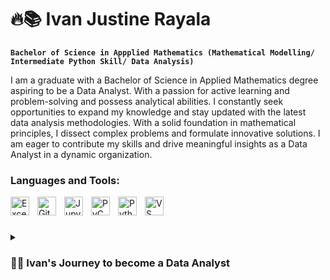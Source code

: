 # 🔥📚 Ivan Justine Rayala
**`Bachelor of Science in Appplied Mathematics (Mathematical Modelling/ Intermediate Python Skill/ Data Analysis)`**

I am a graduate with a Bachelor of Science in Applied Mathematics degree aspiring to be a Data Analyst. With a passion for active learning and problem-solving and possess analytical abilities. I constantly seek opportunities to expand my knowledge and stay updated with the latest data analysis methodologies. With a solid foundation in mathematical principles, I dissect complex problems and formulate innovative solutions. I am eager to contribute my skills and drive meaningful insights as a Data Analyst in a dynamic organization.

### Languages and Tools:

<img align="left" alt="Excel" width="30px" style="padding-right:10px;" src="https://cdn.jsdelivr.net/gh/simple-icons/simple-icons/icons/microsoftexcel.svg" />
<img align="left" alt="GitHub" width="30px" style="padding-right:10px;" src="https://cdn.jsdelivr.net/gh/devicons/devicon/icons/github/github-original.svg" />
<img align="left" alt="Jupyter Lab" width="30px" style="padding-right:10px;" src="https://cdn.jsdelivr.net/gh/simple-icons/simple-icons/icons/jupyter.svg" />
<img align="left" alt="PyCharm" width="30px" style="padding-right:10px;" src="https://cdn.jsdelivr.net/gh/simple-icons/simple-icons/icons/jetbrains.svg" />
<img align="left" alt="Python" width="30px" style="padding-right:10px;" src="https://cdn.jsdelivr.net/gh/devicons/devicon/icons/python/python-plain.svg" />
<img align="left" alt="VS Code" width="30px" style="padding-right:10px;" src="https://cdn.jsdelivr.net/gh/simple-icons/simple-icons/icons/visualstudiocode.svg" />
<br />

#

<details>
  <summary><h3>👨‍💻 Ivan's Journey to become a Data Analyst</h3></summary>
 
My journey to acquiring the essential knowledge and skills, and the proper guidance of my suitable mentor, has been a defining aspect of my quest to become a data analyst.
I possess an analytical mindset and a natural aptitude for problem-solving, complemented by attaining a Bachelor of Science degree in Applied Mathematics. Recognizing Python's significance as the most in demand programming language in this field, I obtained an intermediate skill for it and have knowledge in relevant data cleaning, processing, and modeling packages. I developed a predictive model for Non-alcoholic Steatohepatitis (NASH) fatty liver disease to demonstrate my abilities. This project showcased my expertise in applying advanced statistical techniques to real-world scenarios. Continuing my pursuit of growth, I completed a data analytics internship course and received a certificate of completion. Additionally, I also added Excel to my skill set by taking it as an elective course, as I was aware of its value in data analysis and visualization. These experiences have given me a strong foundation as a Data Analyst and the abilities and practical knowledge I need to succeed in this industry.

<!--
**git-ivan-hub/git-ivan-hub** is a ✨ _special_ ✨ repository because its `README.md` (this file) appears on your GitHub profile.

Here are some ideas to get you started:

- 🔭 I’m currently working on ...
- 🌱 I’m currently learning ...
- 👯 I’m looking to collaborate on ...
- 🤔 I’m looking for help with ...
- 💬 Ask me about ...
- 📫 How to reach me: ...
- 😄 Pronouns: ...
- ⚡ Fun fact: ...
-->
